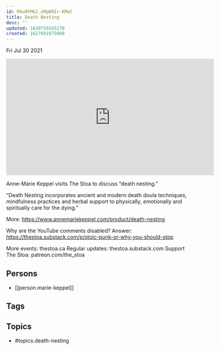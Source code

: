 ```yaml
---
id: M4u0FMGJ_oMpW9Ir-KMaC
title: Death Nesting
desc: ''
updated: 1639759165170
created: 1627601975000
---
```





Fri Jul 30 2021

<iframe width="560" height="315" src="https://www.youtube.com/embed/lsXCvI51LbY" title="Death Nesting w/ Anne-Marie Keppel" frameborder="0" allow="accelerometer; autoplay; clipboard-write; encrypted-media; gyroscope; picture-in-picture" allowfullscreen ></iframe>

Anne-Marie Keppel visits The Stoa to discuss “death nesting.”

“Death Nesting incorporates ancient and modern death doula techniques, mindfulness practices and herbal support to physically, emotionally and spiritually care for the dying.”

More: https://www.annemariekeppel.com/product/death-nesting

Why are the YouTube comments disabled? Answer: https://thestoa.substack.com/p/stoic-punk-or-why-you-should-stop

More events: thestoa.ca
Regular updates: thestoa.substack.com
Support The Stoa: patreon.com/the_stoa

## Persons

- [[person.marie-keppel]]

## Tags



## Topics

- #topics.death-nesting

